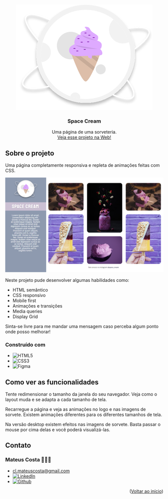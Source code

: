 <a name="readme-top"></a>

<br />
<div align="center">
  <a href="https://github.com/clmateus/Space-Cream">
    <img src="./images/logo1.svg" alt="Logo" />
  </a>

  <h3 align="center">Space Cream</h3>

  <p align="center">
    Uma página de uma sorveteria.
    <br />
    <a href="https://clmateus.github.io/Space-Cream" />Veja esse projeto na Web!</a>
  </p>
</div>


## Sobre o projeto

Uma página completamente responsiva e repleta de animações feitas com CSS.

<img src="./images/desktop-img.png" />

Neste projeto pude desenvolver algumas habilidades como:
* HTML semântico
* CSS responsivo
* Mobile first
* Animações e transições
* Media queries
* Display Grid

Sinta-se livre para me mandar uma mensagem caso perceba algum ponto onde posso melhorar! 

### Construído com

* ![HTML5](https://img.shields.io/badge/html5-%23E34F26.svg?style=for-the-badge&logo=html5&logoColor=white)
* ![CSS3](https://img.shields.io/badge/css3-%231572B6.svg?style=for-the-badge&logo=css3&logoColor=white)
* ![Figma](https://img.shields.io/badge/figma-%23F24E1E.svg?style=for-the-badge&logo=figma&logoColor=white)

## Como ver as funcionalidades

Tente redimensionar o tamanho da janela do seu navegador. Veja como o layout muda e se adapta a cada tamanho de tela.

Recarregue a página e veja as animações no logo e nas imagens de sorvete. Existem animações diferentes para os diferentes tamanhos de tela.

Na versão desktop existem efeitos nas imagens de sorvete. Basta passar o mouse por cima delas e você poderá visualizá-las.

## Contato

### Mateus Costa 👨🏻‍💻
* cl.mateuscosta@gmail.com
* [![LinkedIn][linkedin-shield]][linkedin-url]
* [![Github][github-shield]][github-url]

<p align="right">(<a href="#readme-top">Voltar ao início</a>)</p>

[github-shield]: https://img.shields.io/badge/github-%23121011.svg?style=for-the-badge&logo=github&logoColor=white
[github-url]: https://github.com/clmateus
[linkedin-shield]: https://img.shields.io/badge/-LinkedIn-black.svg?style=for-the-badge&logo=linkedin&colorB=555
[linkedin-url]: https://linkedin.com/in/clmateus
